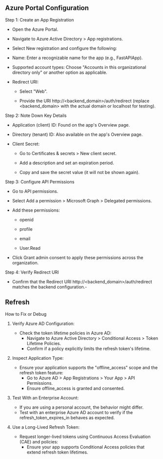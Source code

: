 ## Azure Portal Configuration

Step 1: Create an App Registration

- Open the Azure Portal.

- Navigate to Azure Active Directory > App registrations.

- Select New registration and configure the following:

- Name: Enter a recognizable name for the app (e.g., FastAPIApp).

- Supported account types: Choose "Accounts in this organizational directory only" or another option as applicable.

- Redirect URI:

    - Select "Web".

    - Provide the URI http://<backend_domain>/auth/redirect (replace <backend_domain> with the actual domain or localhost for testing).

Step 2: Note Down Key Details

- Application (client) ID: Found on the app's Overview page.

- Directory (tenant) ID: Also available on the app's Overview page.

- Client Secret:

    - Go to Certificates & secrets > New client secret.

    - Add a description and set an expiration period.

    - Copy and save the secret value (it will not be shown again).

Step 3: Configure API Permissions

- Go to API permissions.

- Select Add a permission > Microsoft Graph > Delegated permissions.

- Add these permissions:

    - openid

    - profile

    - email

    - User.Read

- Click Grant admin consent to apply these permissions across the organization.

Step 4: Verify Redirect URI

- Confirm that the Redirect URI http://<backend_domain>/auth/redirect matches the backend configuration.- 


## Refresh 
How to Fix or Debug

1. Verify Azure AD Configuration:
    - Check the token lifetime policies in Azure AD:
        - Navigate to Azure Active Directory > Conditional Access > Token Lifetime Policies.
        - Confirm if a policy explicitly limits the refresh token's lifetime.

2. Inspect Application Type:
    - Ensure your application supports the "offline_access" scope and the refresh token feature:
        -  Go to Azure AD > App Registrations > Your App > API Permissions.
        - Ensure offline_access is granted and consented.

3. Test With an Enterprise Account:
    - If you are using a personal account, the behavior might differ.
    - Test with an enterprise Azure AD account to verify if the refresh_token_expires_in behaves as expected.

4. Use a Long-Lived Refresh Token:
    - Request longer-lived tokens using Continuous Access Evaluation (CAE) and policies:
        - Ensure your app supports Conditional Access policies that extend refresh token lifetimes.